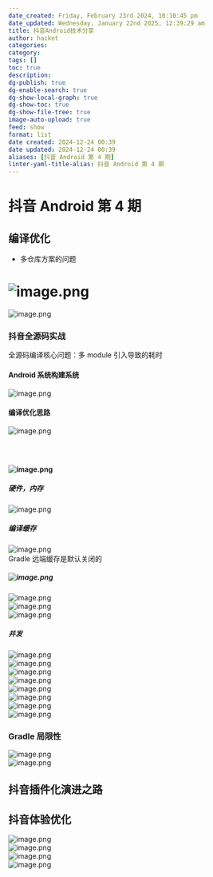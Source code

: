 ```yaml
---
date_created: Friday, February 23rd 2024, 10:10:45 pm
date_updated: Wednesday, January 22nd 2025, 12:39:29 am
title: 抖音Android技术分享
author: hacket
categories: 
category: 
tags: []
toc: true
description: 
dg-publish: true
dg-enable-search: true
dg-show-local-graph: true
dg-show-toc: true
dg-show-file-tree: true
image-auto-upload: true
feed: show
format: list
date created: 2024-12-24 00:39
date updated: 2024-12-24 00:39
aliases: [抖音 Android 第 4 期]
linter-yaml-title-alias: 抖音 Android 第 4 期
---
```


# 抖音 Android 第 4 期

## 编译优化

- 多仓库方案的问题

# ![image.png](https://cdn.nlark.com/yuque/0/2023/png/694278/1686463692292-58c0a7bf-3cda-4a22-9490-72342cb2618f.png#averageHue=%236b6b5c&clientId=u786436d7-f298-4&from=paste&height=1600&id=u06e532e6&originHeight=2400&originWidth=1080&originalType=binary&ratio=1.5&rotation=0&showTitle=false&size=292410&status=done&style=none&taskId=ude7f449d-78b4-43f2-b92e-c54be0ccac1&title=&width=720)

![image.png](https://cdn.nlark.com/yuque/0/2023/png/694278/1686463764859-f335ef09-d021-4d0b-bdd2-2dedab4229d9.png#averageHue=%23978f88&clientId=u786436d7-f298-4&from=paste&height=1571&id=uc752aede&originHeight=2400&originWidth=1080&originalType=binary&ratio=1.5&rotation=0&showTitle=false&size=507485&status=done&style=none&taskId=u67f99a2e-f84c-4d22-a40c-adfc7590a8e&title=&width=707)

### 抖音全源码实战

全源码编译核心问题：多 module 引入导致的耗时

#### Android 系统构建系统

![image.png](https://cdn.nlark.com/yuque/0/2023/png/694278/1686463876449-19244a8e-26af-4e2b-ac76-76ddfc3d7a16.png#averageHue=%23c6b89b&clientId=u786436d7-f298-4&from=paste&height=1347&id=u557087be&originHeight=2400&originWidth=1080&originalType=binary&ratio=1.5&rotation=0&showTitle=false&size=265493&status=done&style=none&taskId=ud1c795a0-34b9-482c-91cc-f98c15f9507&title=&width=606)

#### 编译优化思路

![image.png](https://cdn.nlark.com/yuque/0/2023/png/694278/1686463984519-1fd823db-ae83-4ca5-af2e-632d5cf64b5a.png#averageHue=%23aeb4a2&clientId=u786436d7-f298-4&from=paste&height=1324&id=u0b4702c5&originHeight=2400&originWidth=1080&originalType=binary&ratio=1.5&rotation=0&showTitle=false&size=250251&status=done&style=none&taskId=ue0c1264f-d586-40c7-b79c-73a474a479f&title=&width=596)

##### <br />

#### ![image.png](https://cdn.nlark.com/yuque/0/2023/png/694278/1686464063185-353b96e9-9cf5-4228-8dc8-8318e6fc0556.png#averageHue=%23aeb4a2&clientId=u786436d7-f298-4&from=paste&height=1600&id=ue5c9844d&originHeight=2400&originWidth=1080&originalType=binary&ratio=1.5&rotation=0&showTitle=false&size=250251&status=done&style=none&taskId=ue7b46725-4f0d-40e4-92fd-f3ad1834570&title=&width=720)

##### 硬件，内存

![image.png](https://cdn.nlark.com/yuque/0/2023/png/694278/1686464128604-ac86b085-dfe4-47b7-9e82-7a586d0b34fd.png#averageHue=%2318202d&clientId=u786436d7-f298-4&from=paste&height=1213&id=ud08f4fc4&originHeight=2400&originWidth=1080&originalType=binary&ratio=1.5&rotation=0&showTitle=false&size=1692754&status=done&style=none&taskId=u1101699e-840f-4a46-8e8c-eb069f36f9b&title=&width=546)

##### 编译缓存

![image.png](https://cdn.nlark.com/yuque/0/2023/png/694278/1686464185401-eabbbf84-3bd7-4a82-ac86-8d021086e7d3.png#averageHue=%2319202e&clientId=u786436d7-f298-4&from=paste&height=1222&id=u1a5e9f3c&originHeight=2400&originWidth=1080&originalType=binary&ratio=1.5&rotation=0&showTitle=false&size=1641319&status=done&style=none&taskId=u6b0ebd9c-92df-4872-9263-1174809f907&title=&width=550)<br />Gradle 远端缓存是默认关闭的

##### ![image.png](https://cdn.nlark.com/yuque/0/2023/png/694278/1686464372331-cd6ffebf-f8c7-4119-81e9-e11c3d48f101.png#averageHue=%231f2835&clientId=u786436d7-f298-4&from=paste&height=1569&id=uf76133ee&originHeight=2400&originWidth=1080&originalType=binary&ratio=1.5&rotation=0&showTitle=false&size=1657879&status=done&style=none&taskId=ue22cdcf8-b5b1-4017-80bb-e2ef7cc7efd&title=&width=706)

![image.png](https://cdn.nlark.com/yuque/0/2023/png/694278/1686464440450-e3fe53d4-ed76-444d-8804-a3d3df57a828.png#averageHue=%23b6d29f&clientId=u786436d7-f298-4&from=paste&height=1600&id=u08d7935e&originHeight=2400&originWidth=1080&originalType=binary&ratio=1.5&rotation=0&showTitle=false&size=260486&status=done&style=none&taskId=ue58c3fa5-caf5-4238-882e-9897e630c49&title=&width=720)<br />![image.png](https://cdn.nlark.com/yuque/0/2023/png/694278/1686464586146-e8a481bd-d8ee-436b-aad0-66d6e6991ca8.png#averageHue=%233a4333&clientId=u786436d7-f298-4&from=paste&height=1600&id=u1cf1c3e9&originHeight=2400&originWidth=1080&originalType=binary&ratio=1.5&rotation=0&showTitle=false&size=329989&status=done&style=none&taskId=ua490f6bb-a016-4c74-825a-3f510faeb62&title=&width=720)<br />![image.png](https://cdn.nlark.com/yuque/0/2023/png/694278/1686464728563-9dbabf29-fde5-4194-a30e-563698081b4a.png#averageHue=%23f1a528&clientId=u786436d7-f298-4&from=paste&height=1600&id=u18262c0b&originHeight=2400&originWidth=1080&originalType=binary&ratio=1.5&rotation=0&showTitle=false&size=224586&status=done&style=none&taskId=u74da3060-76a8-4c57-8682-e48d68c1503&title=&width=720)

##### 并发

![image.png](https://cdn.nlark.com/yuque/0/2023/png/694278/1686464790481-b6f0eee8-2e3f-42ee-af85-a357a913be57.png#averageHue=%23c9c7c0&clientId=u786436d7-f298-4&from=paste&height=1562&id=udf56fae5&originHeight=2400&originWidth=1080&originalType=binary&ratio=1.5&rotation=0&showTitle=false&size=252534&status=done&style=none&taskId=u7675201f-efc6-4cb3-be7a-e7c89e6d096&title=&width=703)<br />![image.png](https://cdn.nlark.com/yuque/0/2023/png/694278/1686464847232-456f2cf2-9d59-42f1-b907-23c712cda852.png#averageHue=%23f4f2ec&clientId=u786436d7-f298-4&from=paste&height=1600&id=ud8190fc8&originHeight=2400&originWidth=1080&originalType=binary&ratio=1.5&rotation=0&showTitle=false&size=201081&status=done&style=none&taskId=u4c77e277-7517-4425-abec-ab790d2cba1&title=&width=720)<br />![image.png](https://cdn.nlark.com/yuque/0/2023/png/694278/1686464877772-c342acfe-ddf4-401f-8f4f-85246e9b847d.png#averageHue=%23e6e4de&clientId=u786436d7-f298-4&from=paste&height=1600&id=u2552743f&originHeight=2400&originWidth=1080&originalType=binary&ratio=1.5&rotation=0&showTitle=false&size=286173&status=done&style=none&taskId=u5e6bc3df-b228-45ee-9746-d36433cc576&title=&width=720)<br />![image.png](https://cdn.nlark.com/yuque/0/2023/png/694278/1686464933124-a2ca67dd-87d2-492e-b6da-605fe931f52e.png#averageHue=%23f3f2ee&clientId=u786436d7-f298-4&from=paste&height=1600&id=ufb60f149&originHeight=2400&originWidth=1080&originalType=binary&ratio=1.5&rotation=0&showTitle=false&size=313274&status=done&style=none&taskId=ua0fd588f-cdd1-43cf-b5ca-65ec746eaf2&title=&width=720)<br />![image.png](https://cdn.nlark.com/yuque/0/2023/png/694278/1686465004480-f0412619-d08c-4660-a311-b91a87176126.png#averageHue=%23f4f2ec&clientId=u786436d7-f298-4&from=paste&height=1600&id=ub65dacf2&originHeight=2400&originWidth=1080&originalType=binary&ratio=1.5&rotation=0&showTitle=false&size=284208&status=done&style=none&taskId=u84738164-aae1-45ec-bb6b-d5b3f4bce97&title=&width=720)<br />![image.png](https://cdn.nlark.com/yuque/0/2023/png/694278/1686465055657-85d82f6f-a4bd-4329-a853-4b917a320d7b.png#averageHue=%23d8d7d2&clientId=u786436d7-f298-4&from=paste&height=1600&id=u0300b1ff&originHeight=2400&originWidth=1080&originalType=binary&ratio=1.5&rotation=0&showTitle=false&size=217339&status=done&style=none&taskId=ue07f0e40-96cd-45d9-9174-3e4cdd4c355&title=&width=720)<br />![image.png](https://cdn.nlark.com/yuque/0/2023/png/694278/1686465084114-38c9700c-5052-41af-8953-cd9f3c825e90.png#averageHue=%23e5e4dc&clientId=u786436d7-f298-4&from=paste&height=1600&id=u8140d9ab&originHeight=2400&originWidth=1080&originalType=binary&ratio=1.5&rotation=0&showTitle=false&size=314092&status=done&style=none&taskId=ub5616807-6484-42c8-a958-a179311fd8a&title=&width=720)<br />![image.png](https://cdn.nlark.com/yuque/0/2023/png/694278/1686465124238-980f8178-7ebd-4ae2-842e-1dadcfed1a8f.png#averageHue=%23f0efe8&clientId=u786436d7-f298-4&from=paste&height=1600&id=u82b2267d&originHeight=2400&originWidth=1080&originalType=binary&ratio=1.5&rotation=0&showTitle=false&size=250744&status=done&style=none&taskId=ub11072cf-acc4-4bc5-a5d0-e1f3acf9351&title=&width=720)

### Gradle 局限性

![image.png](https://cdn.nlark.com/yuque/0/2023/png/694278/1686465310874-56bd26ec-0331-404d-b6b7-c4ae35bcbab9.png#averageHue=%23e0e5bd&clientId=u786436d7-f298-4&from=paste&height=1600&id=u20f6a754&originHeight=2400&originWidth=1080&originalType=binary&ratio=1.5&rotation=0&showTitle=false&size=242648&status=done&style=none&taskId=uee675f63-404e-4804-b07c-de04a48d299&title=&width=720)<br />![image.png](https://cdn.nlark.com/yuque/0/2023/png/694278/1686465357433-61b100dc-2c9b-45de-8e36-eaa24201e743.png#averageHue=%23e0e4be&clientId=u786436d7-f298-4&from=paste&height=1600&id=u95671af9&originHeight=2400&originWidth=1080&originalType=binary&ratio=1.5&rotation=0&showTitle=false&size=333783&status=done&style=none&taskId=ub4e1875f-4c45-426a-8298-9a9635ad850&title=&width=720)

## 抖音插件化演进之路

##

## 抖音体验优化

![image.png](https://cdn.nlark.com/yuque/0/2023/png/694278/1686470272367-ddf586e6-b22b-4661-9da1-a9ab094c01d7.png#averageHue=%23f4f0f4&clientId=u334bcdb9-b65a-4&from=paste&height=569&id=ud1970d06&originHeight=854&originWidth=1670&originalType=binary&ratio=1.5&rotation=0&showTitle=false&size=593546&status=done&style=none&taskId=ue41354ab-cd0a-4fb4-a67a-4ae3e406241&title=&width=1113.3333333333333)<br />![image.png](https://cdn.nlark.com/yuque/0/2023/png/694278/1686470409318-1a00d66f-1d84-4703-b5c7-45c7c9643184.png#averageHue=%23efebef&clientId=u334bcdb9-b65a-4&from=paste&height=559&id=u62e5801f&originHeight=838&originWidth=1406&originalType=binary&ratio=1.5&rotation=0&showTitle=false&size=477272&status=done&style=none&taskId=u1689e4de-62bf-46fd-bfb1-ad00bedd68b&title=&width=937.3333333333334)<br />![image.png](https://cdn.nlark.com/yuque/0/2023/png/694278/1686470525129-a4a98382-376b-4406-866c-a722c0bab0ce.png#averageHue=%23ebe7eb&clientId=u334bcdb9-b65a-4&from=paste&height=573&id=u5191d93e&originHeight=859&originWidth=1633&originalType=binary&ratio=1.5&rotation=0&showTitle=false&size=845398&status=done&style=none&taskId=u9c67f10c-e07b-4db6-8505-5445fd73bd6&title=&width=1088.6666666666667)<br />![image.png](https://cdn.nlark.com/yuque/0/2023/png/694278/1686470593972-38d1bdff-8334-41f1-8d48-ec6e5e7990ad.png#averageHue=%23f3f0f4&clientId=u334bcdb9-b65a-4&from=paste&height=595&id=uc95f12fb&originHeight=893&originWidth=1675&originalType=binary&ratio=1.5&rotation=0&showTitle=false&size=508906&status=done&style=none&taskId=u0a346481-409e-415a-8a68-a4de8d2440b&title=&width=1116.6666666666667)
